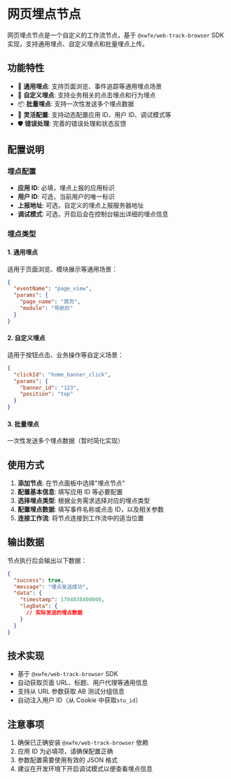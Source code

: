 # 网页埋点节点

网页埋点节点是一个自定义的工作流节点，基于 `@xwfe/web-track-browser` SDK 实现，支持通用埋点、自定义埋点和批量埋点上传。

## 功能特性

- 🎯 **通用埋点**: 支持页面浏览、事件追踪等通用埋点场景
- 🎨 **自定义埋点**: 支持业务相关的点击埋点和行为埋点
- 📦 **批量埋点**: 支持一次性发送多个埋点数据
- 🔧 **灵活配置**: 支持动态配置应用 ID、用户 ID、调试模式等
- 🛡️ **错误处理**: 完善的错误处理和状态反馈

## 配置说明

### 埋点配置

- **应用 ID**: 必填，埋点上报的应用标识
- **用户 ID**: 可选，当前用户的唯一标识
- **上报地址**: 可选，自定义的埋点上报服务器地址
- **调试模式**: 可选，开启后会在控制台输出详细的埋点信息

### 埋点类型

#### 1. 通用埋点

适用于页面浏览、模块展示等通用场景：

```json
{
  "eventName": "page_view",
  "params": {
    "page_name": "首页",
    "module": "导航栏"
  }
}
```

#### 2. 自定义埋点

适用于按钮点击、业务操作等自定义场景：

```json
{
  "clickId": "home_banner_click",
  "params": {
    "banner_id": "123",
    "position": "top"
  }
}
```

#### 3. 批量埋点

一次性发送多个埋点数据（暂时简化实现）

## 使用方式

1. **添加节点**: 在节点面板中选择"埋点节点"
2. **配置基本信息**: 填写应用 ID 等必要配置
3. **选择埋点类型**: 根据业务需求选择对应的埋点类型
4. **配置埋点数据**: 填写事件名称或点击 ID，以及相关参数
5. **连接工作流**: 将节点连接到工作流中的适当位置

## 输出数据

节点执行后会输出以下数据：

```json
{
  "success": true,
  "message": "埋点发送成功",
  "data": {
    "timestamp": 1704038400000,
    "logData": {
      // 实际发送的埋点数据
    }
  }
}
```

## 技术实现

- 基于 `@xwfe/web-track-browser` SDK
- 自动获取页面 URL、标题、用户代理等通用信息
- 支持从 URL 参数获取 AB 测试分组信息
- 自动注入用户 ID（从 Cookie 中获取`stu_id`）

## 注意事项

1. 确保已正确安装 `@xwfe/web-track-browser` 依赖
2. 应用 ID 为必填项，请确保配置正确
3. 参数配置需要使用有效的 JSON 格式
4. 建议在开发环境下开启调试模式以便查看埋点信息
